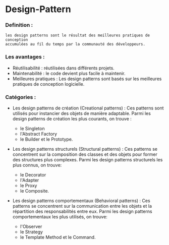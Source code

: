 # Design-Pattern
### Definition : 
```
les design patterns sont le résultat des meilleures pratiques de conception
accumulées au fil du temps par la communauté des développeurs. 
```
### Les avantages : 
- Réutilisabilité : réutilisées dans différents projets.
- Maintenabilité : le code devient plus facile à maintenir.
- Meilleures pratiques : Les design patterns sont basés sur les meilleures pratiques de conception logicielle.

### Catégories : 
- Les design patterns de création (Creational patterns) : Ces patterns sont utilisés pour instancier des objets de manière adaptable.
    Parmi les design patterns de création les plus courants, on trouve :
    - le Singleton
    - l'Abstract Factory
    - le Builder et le Prototype.

- Les design patterns structurels (Structural patterns) : Ces patterns se concentrent sur la composition des classes et des objets pour former des structures plus complexes.
    Parmi les design patterns structurels les plus connus, on trouve:
    - le Decorator
    - l'Adapter 
    - le Proxy
    - le Composite.

- Les design patterns comportementaux (Behavioral patterns) : Ces patterns se concentrent sur la communication entre les objets et la répartition des responsabilités entre eux.
     Parmi les design patterns comportementaux les plus utilisés, on trouve:
  - l'Observer
  - le Strategy
  - le Template Method et le Command.
